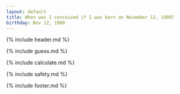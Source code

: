 ```yaml
---
layout: default
title: When was I conceived if I was born on November 12, 1909?
birthday: Nov 12, 1909
---
```


{% include header.md %}

{% include guess.md %}

{% include calculate.md %}

{% include safety.md %}

{% include footer.md %}



